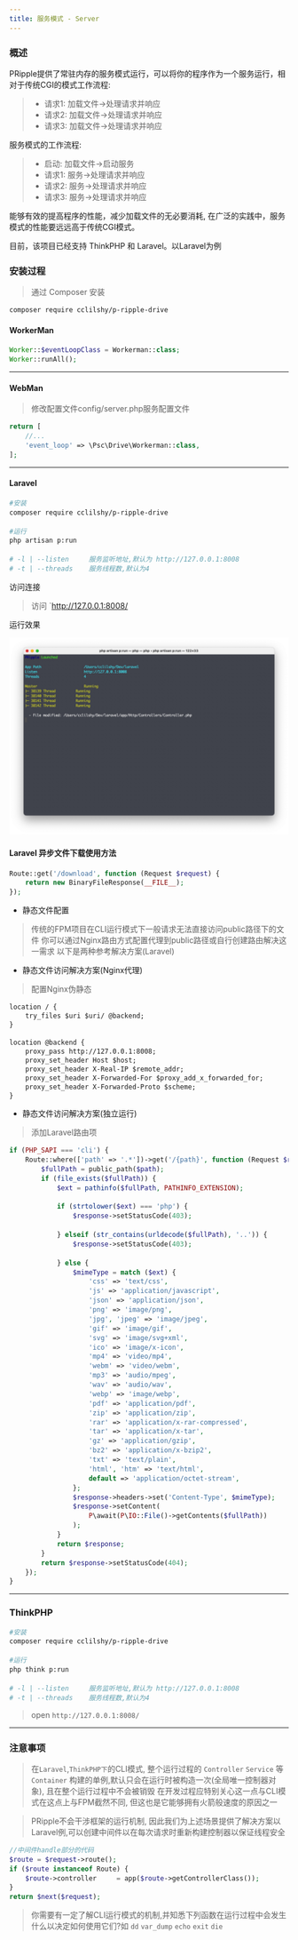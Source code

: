```yaml
---
title: 服务模式 - Server
---
```


### 概述

PRipple提供了常驻内存的服务模式运行，可以将你的程序作为一个服务运行，相对于传统CGI的模式工作流程:

> - 请求1: 加载文件->处理请求并响应
> - 请求2: 加载文件->处理请求并响应
> - 请求3: 加载文件->处理请求并响应

服务模式的工作流程:

> - 启动:           加载文件->启动服务
> - 请求1:          服务->处理请求并响应
> - 请求2:          服务->处理请求并响应
> - 请求3:          服务->处理请求并响应

能够有效的提高程序的性能，减少加载文件的无必要消耗, 在广泛的实践中，服务模式的性能要远远高于传统CGI模式。

目前，该项目已经支持 ThinkPHP 和 Laravel。以Laravel为例

### 安装过程

> 通过 Composer 安装

```bash
composer require cclilshy/p-ripple-drive
```

#### WorkerMan

```php
Worker::$eventLoopClass = Workerman::class;
Worker::runAll();
```

---

#### WebMan

> 修改配置文件config/server.php服务配置文件

```php
return [
    //...
    'event_loop' => \Psc\Drive\Workerman::class,
];
```

--- 

#### Laravel

```bash
#安装
composer require cclilshy/p-ripple-drive

#运行
php artisan p:run

# -l | --listen     服务监听地址,默认为 http://127.0.0.1:8008
# -t | --threads    服务线程数,默认为4
```

访问连接

> 访问 `http://127.0.0.1:8008/

运行效果

![display](https://raw.githubusercontent.com/cloudtay/p-ripple-drive/main/assets/display.jpg)

#### Laravel 异步文件下载使用方法

```php
Route::get('/download', function (Request $request) {
    return new BinaryFileResponse(__FILE__);
});
```

- 静态文件配置

> 传统的FPM项目在CLI运行模式下一般请求无法直接访问public路径下的文件
> 你可以通过Nginx路由方式配置代理到public路径或自行创建路由解决这一需求
> 以下是两种参考解决方案(Laravel)

* 静态文件访问解决方案(Nginx代理)

> 配置Nginx伪静态

```nginx
location / {
    try_files $uri $uri/ @backend;
}

location @backend {
    proxy_pass http://127.0.0.1:8008;
    proxy_set_header Host $host;
    proxy_set_header X-Real-IP $remote_addr;
    proxy_set_header X-Forwarded-For $proxy_add_x_forwarded_for;
    proxy_set_header X-Forwarded-Proto $scheme;
}
```

- 静态文件访问解决方案(独立运行)

> 添加Laravel路由项

```php
if (PHP_SAPI === 'cli') {
    Route::where(['path' => '.*'])->get('/{path}', function (Request $request, \Illuminate\Http\Response $response, string $path) {
        $fullPath = public_path($path);
        if (file_exists($fullPath)) {
            $ext = pathinfo($fullPath, PATHINFO_EXTENSION);

            if (strtolower($ext) === 'php') {
                $response->setStatusCode(403);

            } elseif (str_contains(urldecode($fullPath), '..')) {
                $response->setStatusCode(403);

            } else {
                $mimeType = match ($ext) {
                    'css' => 'text/css',
                    'js' => 'application/javascript',
                    'json' => 'application/json',
                    'png' => 'image/png',
                    'jpg', 'jpeg' => 'image/jpeg',
                    'gif' => 'image/gif',
                    'svg' => 'image/svg+xml',
                    'ico' => 'image/x-icon',
                    'mp4' => 'video/mp4',
                    'webm' => 'video/webm',
                    'mp3' => 'audio/mpeg',
                    'wav' => 'audio/wav',
                    'webp' => 'image/webp',
                    'pdf' => 'application/pdf',
                    'zip' => 'application/zip',
                    'rar' => 'application/x-rar-compressed',
                    'tar' => 'application/x-tar',
                    'gz' => 'application/gzip',
                    'bz2' => 'application/x-bzip2',
                    'txt' => 'text/plain',
                    'html', 'htm' => 'text/html',
                    default => 'application/octet-stream',
                };
                $response->headers->set('Content-Type', $mimeType);
                $response->setContent(
                    P\await(P\IO::File()->getContents($fullPath))
                );
            }
            return $response;
        }
        return $response->setStatusCode(404);
    });
}
```

--- 

### ThinkPHP

```bash
#安装
composer require cclilshy/p-ripple-drive

#运行
php think p:run

# -l | --listen     服务监听地址,默认为 http://127.0.0.1:8008
# -t | --threads    服务线程数,默认为4
```

> open `http://127.0.0.1:8008/`
---

### 注意事项

> 在`Laravel`,`ThinkPHP下`的CLI模式, 整个运行过程的 `Controller` `Service`
> 等 `Container` 构建的单例,默认只会在运行时被构造一次(全局唯一控制器对象), 且在整个运行过程中不会被销毁
> 在开发过程应特别关心这一点与CLI模式在这点上与FPM截然不同, 但这也是它能够拥有火箭般速度的原因之一

> PRipple不会干涉框架的运行机制, 因此我们为上述场景提供了解决方案以Laravel例,可以创建中间件以在每次请求时重新构建控制器以保证线程安全

```php
//中间件handle部分的代码
$route = $request->route();
if ($route instanceof Route) {
    $route->controller     = app($route->getControllerClass());
}
return $next($request);
```

> 你需要有一定了解CLI运行模式的机制,并知悉下列函数在运行过程中会发生什么以决定如何使用它们?如
> `dd` `var_dump` `echo` `exit` `die`
